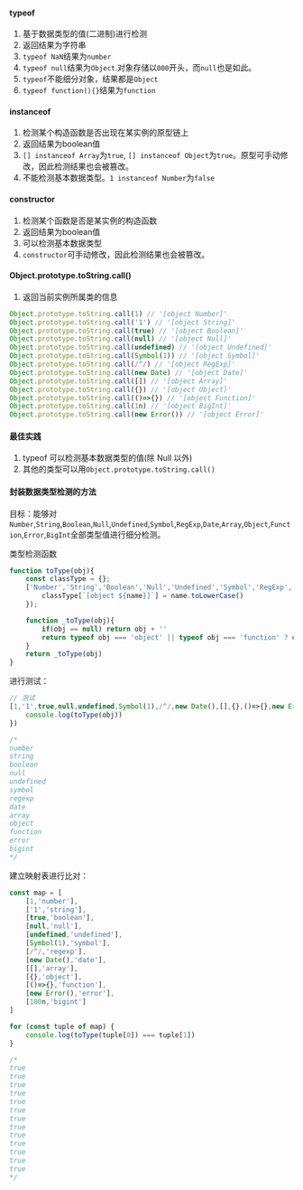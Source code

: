 
#### typeof

1. 基于数据类型的值(二进制)进行检测
2. 返回结果为字符串
3. `typeof NaN`结果为`number`
4. `typeof null`结果为`Object`.对象存储以`000`开头，而`null`也是如此。
5. `typeof`不能细分对象，结果都是`Object`
6. `typeof function(){}`结果为`function`

#### instanceof 

 1. 检测某个构造函数是否出现在某实例的原型链上
 2. 返回结果为boolean值
 3. `[] instanceof Array`为`true`, `[] instanceof Object`为`true`。原型可手动修改，因此检测结果也会被篡改。
 4. 不能检测基本数据类型。`1 instanceof Number`为`false`

#### constructor

1. 检测某个函数是否是某实例的构造函数
2. 返回结果为boolean值
3. 可以检测基本数据类型
4. `constructor`可手动修改，因此检测结果也会被篡改。

#### Object.prototype.toString.call()

1. 返回当前实例所属类的信息

```javascript
Object.prototype.toString.call(1) // '[object Number]'
Object.prototype.toString.call('1') // '[object String]'
Object.prototype.toString.call(true) // '[object Boolean]'
Object.prototype.toString.call(null) // '[object Null]'
Object.prototype.toString.call(undefined) // '[object Undefined]'
Object.prototype.toString.call(Symbol(1)) // '[object Symbol]'
Object.prototype.toString.call(/^/) // '[object RegExp]'
Object.prototype.toString.call(new Date) // '[object Date]'
Object.prototype.toString.call([]) // '[object Array]'
Object.prototype.toString.call({}) // '[object Object]'
Object.prototype.toString.call(()=>{}) // '[object Function]'
Object.prototype.toString.call(1n) // '[object BigInt]'
Object.prototype.toString.call(new Error()) // '[object Error]'
```

#### 最佳实践

1. typeof 可以检测基本数据类型的值(除 Null 以外)
2. 其他的类型可以用`Object.prototype.toString.call()`

#### 封装数据类型检测的方法

目标：能够对`Number`,`String`,`Boolean`,`Null`,`Undefined`,`Symbol`,`RegExp`,`Date`,`Array`,`Object`,`Function`,`Error`,`BigInt`全部类型值进行细分检测。

类型检测函数
```javascript
function toType(obj){
    const classType = {};
    ['Number','String','Boolean','Null','Undefined','Symbol','RegExp','Date','Array','Object','Function','Error','BigInt'].forEach(name => {
        classType[`[object ${name}]`] = name.toLowerCase()
    });

    function _toType(obj){
        if(obj == null) return obj + ''
        return typeof obj === 'object' || typeof obj === 'function' ? classType[toString.call(obj)] || 'object' : typeof obj
    }
    return _toType(obj)
}
```

进行测试：
```javascript
// 测试
[1,'1',true,null,undefined,Symbol(1),/^/,new Date(),[],{},()=>{},new Error(),100n].forEach(obj => {
    console.log(toType(obj))
})

/*
number
string
boolean
null
undefined
symbol
regexp
date
array
object
function
error
bigint
*/
```

建立映射表进行比对：
```javascript
const map = [
    [1,'number'],
    ['1','string'],
    [true,'boolean'],
    [null,'null'],
    [undefined,'undefined'],
    [Symbol(1),'symbol'],
    [/^/,'regexp'],
    [new Date(),'date'],
    [[],'array'],
    [{},'object'],
    [()=>{},'function'],
    [new Error(),'error'],
    [100n,'bigint']
]

for (const tuple of map) {
    console.log(toType(tuple[0]) === tuple[1])
}

/*
true
true
true
true
true
true
true
true
true
true
true
true
true
*/
```

